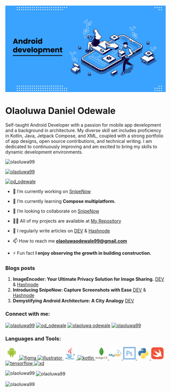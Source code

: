 ![Banner image](https://raw.githubusercontent.com/Olaoluwa99/Olaoluwa99/main/2050.jpg) 

# Olaoluwa Daniel Odewale

Self-taught Android Developer with a passion for mobile app development and a background in architecture. My diverse skill set includes proficiency in Kotlin, Java, Jetpack Compose, and XML, coupled with a strong portfolio of app designs, open source contributions, and technical writing. I am dedicated to continuously improving and am excited to bring my skills to dynamic development environments.

<p align="left"> <img src="https://komarev.com/ghpvc/?username=olaoluwa99&label=Profile%20views&color=0e75b6&style=flat" alt="olaoluwa99" /> </p>

<p align="left"> <a href="https://github.com/ryo-ma/github-profile-trophy"><img src="https://github-profile-trophy.vercel.app/?username=olaoluwa99" alt="olaoluwa99" /></a> </p>

<p align="left"> <a href="https://twitter.com/od_odewale" target="blank"><img src="https://img.shields.io/twitter/follow/od_odewale?logo=twitter&style=for-the-badge" alt="od_odewale" /></a> </p>

- 🔭 I’m currently working on [SnipeNow](https://github.com/Olaoluwa99/SnipeNow.git)

- 🌱 I’m currently learning **Compose multiplatform.**

- 👯 I’m looking to collaborate on [SnipeNow](https://github.com/Olaoluwa99/SnipeNow.git)

- 👨‍💻 All of my projects are available at [My Repository](https://github.com/Olaoluwa99?tab=Repositories)

- 📝 I regularly write articles on [DEV](https://dev.to/olaoluwa99) & [Hashnode](https://olaoluwa.hashnode.dev/) 

- 📫 How to reach me **olaoluwaodewale99@gmail.com**

- ⚡ Fun fact **I enjoy observing the growth in building construction.**

### Blogs posts
1. **ImageEncoder: Your Ultimate Privacy Solution for Image Sharing.** [DEV](https://dev.to/olaoluwa99/imageencoder-your-ultimate-privacy-solution-for-image-sharing-1nj4) & [Hashnode](https://olaoluwa.hashnode.dev/ImageEncoder-Your-Ultimate-Privacy-Solution-for-Image-Sharing)
2. **Introducing SnipeNow: Capture Screenshots with Ease** [DEV](https://dev.to/olaoluwa99/introducing-snipenow-capture-screenshots-with-ease-gal) & [Hashnode](https://olaoluwa.hashnode.dev/introducing-SnipeNow-Capture-partial-screenshots-with-ease)
3. **Demystifying Android Architecture: A City Analogy** [DEV](https://dev.to/olaoluwa99/DEMYSTIFYING-ANDROID-ARCHITECTURE-A-CITY-ANALOGY-3L4F)

<h3 align="left">Connect with me:</h3>
<p align="left">
<a href="https://dev.to/olaoluwa99" target="blank"><img align="center" src="https://raw.githubusercontent.com/rahuldkjain/github-profile-readme-generator/master/src/images/icons/Social/devto.svg" alt="olaoluwa99" height="30" width="40" /></a>
<a href="https://twitter.com/od_odewale" target="blank"><img align="center" src="https://raw.githubusercontent.com/rahuldkjain/github-profile-readme-generator/master/src/images/icons/Social/twitter.svg" alt="od_odewale" height="30" width="40" /></a>
<a href="https://linkedin.com/in/olaoluwa odewale" target="blank"><img align="center" src="https://raw.githubusercontent.com/rahuldkjain/github-profile-readme-generator/master/src/images/icons/Social/linked-in-alt.svg" alt="olaoluwa odewale" height="30" width="40" /></a>
<a href="https://hashnode.com/olaoluwa99" target="blank"><img align="center" src="https://raw.githubusercontent.com/rahuldkjain/github-profile-readme-generator/master/src/images/icons/Social/hashnode.svg" alt="olaoluwa99" height="30" width="40" /></a>
</p>

<h3 align="left">Languages and Tools:</h3>
<p align="left"> <a href="https://developer.android.com" target="_blank" rel="noreferrer"> <img src="https://raw.githubusercontent.com/devicons/devicon/master/icons/android/android-original-wordmark.svg" alt="android" width="40" height="40"/> </a> <a href="https://www.figma.com/" target="_blank" rel="noreferrer"> <img src="https://www.vectorlogo.zone/logos/figma/figma-icon.svg" alt="figma" width="40" height="40"/> </a> <a href="https://www.adobe.com/in/products/illustrator.html" target="_blank" rel="noreferrer"> <img src="https://www.vectorlogo.zone/logos/adobe_illustrator/adobe_illustrator-icon.svg" alt="illustrator" width="40" height="40"/> </a> <a href="https://www.java.com" target="_blank" rel="noreferrer"> <img src="https://raw.githubusercontent.com/devicons/devicon/master/icons/java/java-original.svg" alt="java" width="40" height="40"/> </a> <a href="https://kotlinlang.org" target="_blank" rel="noreferrer"> <img src="https://www.vectorlogo.zone/logos/kotlinlang/kotlinlang-icon.svg" alt="kotlin" width="40" height="40"/> </a> <a href="https://www.mongodb.com/" target="_blank" rel="noreferrer"> <img src="https://raw.githubusercontent.com/devicons/devicon/master/icons/mongodb/mongodb-original-wordmark.svg" alt="mongodb" width="40" height="40"/> </a> <a href="https://www.mysql.com/" target="_blank" rel="noreferrer"> <img src="https://raw.githubusercontent.com/devicons/devicon/master/icons/mysql/mysql-original-wordmark.svg" alt="mysql" width="40" height="40"/> </a> <a href="https://www.photoshop.com/en" target="_blank" rel="noreferrer"> <img src="https://raw.githubusercontent.com/devicons/devicon/master/icons/photoshop/photoshop-line.svg" alt="photoshop" width="40" height="40"/> </a> <a href="https://www.python.org" target="_blank" rel="noreferrer"> <img src="https://raw.githubusercontent.com/devicons/devicon/master/icons/python/python-original.svg" alt="python" width="40" height="40"/> </a> <a href="https://developer.apple.com/swift/" target="_blank" rel="noreferrer"> <img src="https://raw.githubusercontent.com/devicons/devicon/master/icons/swift/swift-original.svg" alt="swift" width="40" height="40"/> </a> <a href="https://www.tensorflow.org" target="_blank" rel="noreferrer"> <img src="https://www.vectorlogo.zone/logos/tensorflow/tensorflow-icon.svg" alt="tensorflow" width="40" height="40"/> </a> <a href="https://www.adobe.com/products/xd.html" target="_blank" rel="noreferrer"> <img src="https://cdn.worldvectorlogo.com/logos/adobe-xd.svg" alt="xd" width="40" height="40"/> </a> </p>

<p><img align="left" src="https://github-readme-stats.vercel.app/api/top-langs?username=olaoluwa99&show_icons=true&locale=en&layout=compact" alt="olaoluwa99" /></p>

<p>&nbsp;<img align="center" src="https://github-readme-stats.vercel.app/api?username=olaoluwa99&show_icons=true&locale=en" alt="olaoluwa99" /></p>

<p><img align="center" src="https://github-readme-streak-stats.herokuapp.com/?user=olaoluwa99&" alt="olaoluwa99" /></p>

